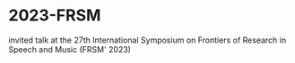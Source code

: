 # 2023-FRSM
invited talk at the 27th International Symposium on Frontiers of Research in Speech and Music (FRSM' 2023)
